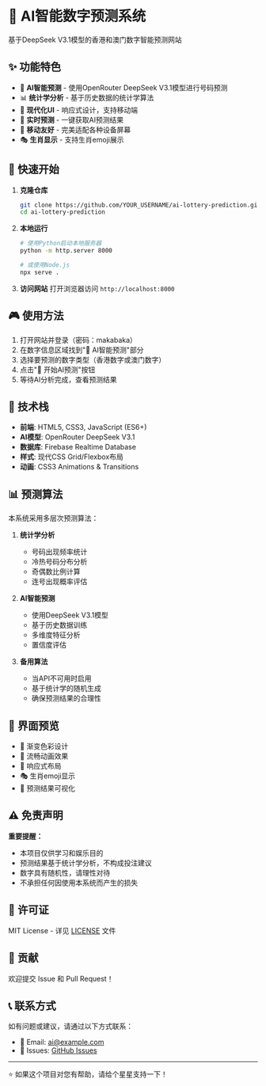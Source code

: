 # 🎯 AI智能数字预测系统

基于DeepSeek V3.1模型的香港和澳门数字智能预测网站

## ✨ 功能特色

- 🤖 **AI智能预测** - 使用OpenRouter DeepSeek V3.1模型进行号码预测
- 📊 **统计学分析** - 基于历史数据的统计学算法
- 🎨 **现代化UI** - 响应式设计，支持移动端
- 🔮 **实时预测** - 一键获取AI预测结果
- 📱 **移动友好** - 完美适配各种设备屏幕
- 🎭 **生肖显示** - 支持生肖emoji展示

## 🚀 快速开始

1. **克隆仓库**
   ```bash
   git clone https://github.com/YOUR_USERNAME/ai-lottery-prediction.git
   cd ai-lottery-prediction
   ```

2. **本地运行**
   ```bash
   # 使用Python启动本地服务器
   python -m http.server 8000
   
   # 或使用Node.js
   npx serve .
   ```

3. **访问网站**
   打开浏览器访问 `http://localhost:8000`

## 🎮 使用方法

1. 打开网站并登录（密码：makabaka）
2. 在数字信息区域找到"🤖 AI智能预测"部分
3. 选择要预测的数字类型（香港数字或澳门数字）
4. 点击"🔮 开始AI预测"按钮
5. 等待AI分析完成，查看预测结果

## 🔧 技术栈

- **前端**: HTML5, CSS3, JavaScript (ES6+)
- **AI模型**: OpenRouter DeepSeek V3.1
- **数据库**: Firebase Realtime Database
- **样式**: 现代CSS Grid/Flexbox布局
- **动画**: CSS3 Animations & Transitions

## 📊 预测算法

本系统采用多层次预测算法：

1. **统计学分析**
   - 号码出现频率统计
   - 冷热号码分布分析
   - 奇偶数比例计算
   - 连号出现概率评估

2. **AI智能预测**
   - 使用DeepSeek V3.1模型
   - 基于历史数据训练
   - 多维度特征分析
   - 置信度评估

3. **备用算法**
   - 当API不可用时启用
   - 基于统计学的随机生成
   - 确保预测结果的合理性

## 🎨 界面预览

- 🌈 渐变色彩设计
- 💫 流畅动画效果
- 📱 响应式布局
- 🎭 生肖emoji显示
- 🔮 预测结果可视化

## ⚠️ 免责声明

**重要提醒：**
- 本项目仅供学习和娱乐目的
- 预测结果基于统计学分析，不构成投注建议
- 数字具有随机性，请理性对待
- 不承担任何因使用本系统而产生的损失

## 📄 许可证

MIT License - 详见 [LICENSE](LICENSE) 文件

## 🤝 贡献

欢迎提交 Issue 和 Pull Request！

## 📞 联系方式

如有问题或建议，请通过以下方式联系：
- 📧 Email: ai@example.com
- 🐛 Issues: [GitHub Issues](https://github.com/YOUR_USERNAME/ai-lottery-prediction/issues)

---

⭐ 如果这个项目对您有帮助，请给个星星支持一下！